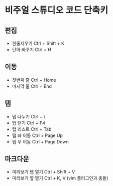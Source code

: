 # 비주얼 스튜디오 코드 단축키

## 편집

* 한줄지우기 Ctrl + Shift + K
* 단어 바꾸기 Ctrl + H

## 이동

* 첫번째 줄 Ctrl + Home
* 마지막 줄 Ctrl + End

## 탭

* 탭 나누기 Ctrl + \
* 탭 닫기 Ctrl + F4
* 탭 리스트 Ctrl + Tab
* 탭 좌 이동 Ctrl + Page Up
* 탭 우 이동 Ctrl + Page Down

## 마크다운

* 미리보기 탭 열기 Ctrl + Shift + V
* 미리보기 옆 열기 Ctrl + K, V (vim 플러그인과 충돌)
